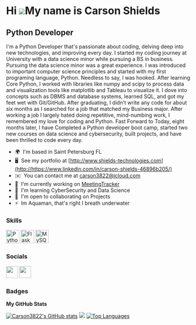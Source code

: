 Hi ![](https://user-images.githubusercontent.com/18350557/176309783-0785949b-9127-417c-8b55-ab5a4333674e.gif)My name is Carson Shields
======================================================================================================================================

Python Developer
----------------

I'm a Python Developer that's passionate about coding, delving deep into new technologies, and improving every day. I started my coding journey at University with a data science minor while pursuing a BS in business. Pursuing the data science minor was a great experience. I was introduced to important computer science principles and started with my first programing language, Python. Needless to say, I was hooked. After learning Core Python, I worked with libraries like numpy and scipy to process data and visualization tools like matplotlib and Tableau to visualize it. I dove into concepts such as DBMS and database systems, learned SQL, and got my feet wet with Git/GitHub. After graduating, I didn't write any code for about six months as I searched for a job that matched my Business major. After working a job I largely hated doing repetitive, mind-numbing work, I remembered my love for coding and Python. Fast Forward to Today, eight months later, I have Completed a Python developer boot camp, started two new courses on data science and cybersecurity, built projects, and have been thrilled to code every day.

*   🌍  I'm based in Saint Petersburg FL
*   🖥️  See my portfolio at [http://www.shields-technologies.com](http://https://www.linkedin.com/in/carson-shields-46896b205/)
*   ✉️  You can contact me at [carson3822@icloud.com](mailto:carson3822@icloud.com)
*   🚀  I'm currently working on [MeetingTracker](http://https://github.com/Carson3822/MeetingTracker)
*   🧠  I'm learning CyberSecurity and Data Science
*   🤝  I'm open to collaborating on Projects
*   ⚡  Im Aquaman, that's right I breath underwater
  
### Skills 

<p align="left">
<a href="https://www.python.org/" target="_blank" rel="noreferrer"><img src="https://raw.githubusercontent.com/danielcranney/readme-generator/main/public/icons/skills/python-colored.svg" width="36" height="36" alt="Python" /></a>
<a href="https://flask.palletsprojects.com/en/2.0.x/" target="_blank" rel="noreferrer"><img src="https://raw.githubusercontent.com/danielcranney/readme-generator/main/public/icons/skills/flask-colored-dark.svg" width="36" height="36" alt="Flask" /></a>
<a href="https://www.mysql.com/" target="_blank" rel="noreferrer"><img src="https://raw.githubusercontent.com/danielcranney/readme-generator/main/public/icons/skills/mysql-colored.svg" width="36" height="36" alt="MySQL" /></a>
</p>
                    
### Socials
                                 
<p align="left"> 
<a href="https://www.github.com/Carson3822" target="_blank" rel="noreferrer"><img src="https://raw.githubusercontent.com/danielcranney/readme-generator/main/public/icons/socials/github-dark.svg" width="32" height="32" /></a>
<a href="https://www.linkedin.com/in/carson-shields-46896b205/" target="_blank" rel="noreferrer"><img src="https://raw.githubusercontent.com/danielcranney/readme-generator/main/public/icons/socials/linkedin.svg" width="32" height="32" /></a></p>

### Badges

<b>My GitHub Stats</b>

<a href="http://www.github.com/Carson3822"><img src="https://github-readme-stats.vercel.app/api?username=Carson3822&show_icons=true&hide=&count_private=true&title_color=0891b2&text_color=ffffff&icon_color=0891b2&bg_color=1c1917&hide_border=true&show_icons=true" alt="Carson3822's GitHub stats" /></a>
<a href="http://www.github.com/Carson3822"><img src="https://github-readme-streak-stats.herokuapp.com/?user=Carson3822&stroke=ffffff&background=1c1917&ring=0891b2&fire=0891b2&currStreakNum=ffffff&currStreakLabel=0891b2&sideNums=ffffff&sideLabels=ffffff&dates=ffffff&hide_border=true" /></a>
<a href="https://github.com/Carson3822" align="left"><img src="https://github-readme-stats.vercel.app/api/top-langs/?username=Carson3822&langs_count=10&title_color=0891b2&text_color=ffffff&icon_color=0891b2&bg_color=1c1917&hide_border=true&locale=en&custom_title=Top%20%Languages" alt="Top Languages" /></a>









